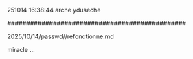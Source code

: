 251014
16:38:44
arche
yduseche

###############################################

2025/10/14/passwd//refonctionne.md

miracle ...
